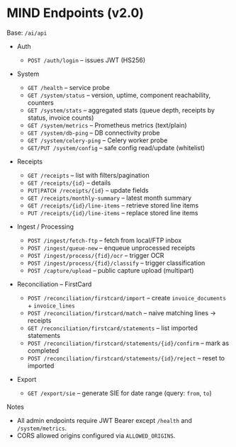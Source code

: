 # MIND Endpoints (v2.0)

Base: `/ai/api`

- Auth
  - `POST /auth/login` – issues JWT (HS256)

- System
  - `GET /health` – service probe
  - `GET /system/status` – version, uptime, component reachability, counters
  - `GET /system/stats` – aggregated stats (queue depth, receipts by status, invoice counts)
  - `GET /system/metrics` – Prometheus metrics (text/plain)
  - `GET /system/db-ping` – DB connectivity probe
  - `GET /system/celery-ping` – Celery worker probe
  - `GET/PUT /system/config` – safe config read/update (whitelist)

- Receipts
  - `GET /receipts` – list with filters/pagination
  - `GET /receipts/{id}` – details
  - `PUT|PATCH /receipts/{id}` – update fields
  - `GET /receipts/monthly-summary` – latest month summary
  - `GET /receipts/{id}/line-items` – retrieve stored line items
  - `PUT /receipts/{id}/line-items` – replace stored line items

- Ingest / Processing
  - `POST /ingest/fetch-ftp` – fetch from local/FTP inbox
  - `POST /ingest/queue-new` – enqueue unprocessed receipts
  - `POST /ingest/process/{fid}/ocr` – trigger OCR
  - `POST /ingest/process/{fid}/classify` – trigger classification
  - `POST /capture/upload` – public capture upload (multipart)

- Reconciliation – FirstCard
  - `POST /reconciliation/firstcard/import` – create `invoice_documents` + `invoice_lines`
  - `POST /reconciliation/firstcard/match` – naive matching lines → receipts
  - `GET /reconciliation/firstcard/statements` – list imported statements
  - `POST /reconciliation/firstcard/statements/{id}/confirm` – mark as completed
  - `POST /reconciliation/firstcard/statements/{id}/reject` – reset to imported

- Export
  - `GET /export/sie` – generate SIE for date range (query: `from`, `to`)

Notes
- All admin endpoints require JWT Bearer except `/health` and `/system/metrics`.
- CORS allowed origins configured via `ALLOWED_ORIGINS`.
